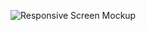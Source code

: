 ![Responsive Screen Mockup](https://github.com/erShiaVa/Responsiv-Yoga-Website-React.JS-CSS-SCSS/assets/137787875/b7747a5c-e244-462e-976d-8b72ceb0c848)

